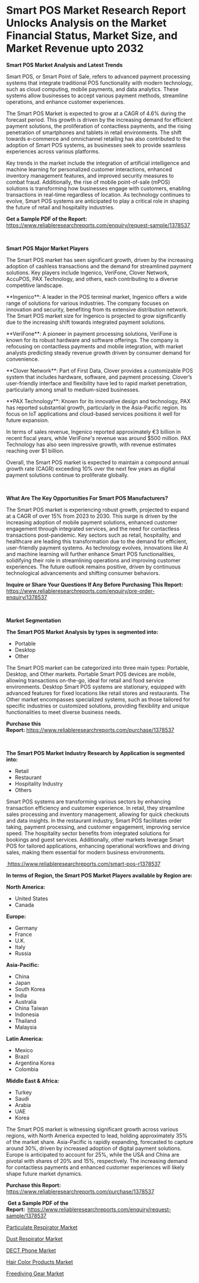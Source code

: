 <p><h1>Smart POS Market Research Report Unlocks Analysis on the Market Financial Status, Market Size, and Market Revenue upto 2032</h1></p><p><strong>Smart POS Market Analysis and Latest Trends</strong></p>
<p><p>Smart POS, or Smart Point of Sale, refers to advanced payment processing systems that integrate traditional POS functionality with modern technology, such as cloud computing, mobile payments, and data analytics. These systems allow businesses to accept various payment methods, streamline operations, and enhance customer experiences.</p><p>The Smart POS Market is expected to grow at a CAGR of 4.6% during the forecast period. This growth is driven by the increasing demand for efficient payment solutions, the proliferation of contactless payments, and the rising penetration of smartphones and tablets in retail environments. The shift towards e-commerce and omnichannel retailing has also contributed to the adoption of Smart POS systems, as businesses seek to provide seamless experiences across various platforms.</p><p>Key trends in the market include the integration of artificial intelligence and machine learning for personalized customer interactions, enhanced inventory management features, and improved security measures to combat fraud. Additionally, the rise of mobile point-of-sale (mPOS) solutions is transforming how businesses engage with customers, enabling transactions in real-time regardless of location. As technology continues to evolve, Smart POS systems are anticipated to play a critical role in shaping the future of retail and hospitality industries.</p></p>
<p><strong>Get a Sample PDF of the Report:&nbsp;</strong> <a href="https://www.reliableresearchreports.com/enquiry/request-sample/1378537?utm_campaign=28&utm_medium=2&utm_source=Github&utm_content=ia&utm_term=05022025&utm_id=smart-pos">https://www.reliableresearchreports.com/enquiry/request-sample/1378537</a></p>
<p>&nbsp;</p>
<p><strong>Smart POS Major Market Players</strong></p>
<p><p>The Smart POS market has seen significant growth, driven by the increasing adoption of cashless transactions and the demand for streamlined payment solutions. Key players include Ingenico, VeriFone, Clover Network, AccuPOS, PAX Technology, and others, each contributing to a diverse competitive landscape.</p><p>**Ingenico**: A leader in the POS terminal market, Ingenico offers a wide range of solutions for various industries. The company focuses on innovation and security, benefiting from its extensive distribution network. The Smart POS market size for Ingenico is projected to grow significantly due to the increasing shift towards integrated payment solutions. </p><p>**VeriFone**: A pioneer in payment processing solutions, VeriFone is known for its robust hardware and software offerings. The company is refocusing on contactless payments and mobile integration, with market analysts predicting steady revenue growth driven by consumer demand for convenience.</p><p>**Clover Network**: Part of First Data, Clover provides a customizable POS system that includes hardware, software, and payment processing. Clover’s user-friendly interface and flexibility have led to rapid market penetration, particularly among small to medium-sized businesses.</p><p>**PAX Technology**: Known for its innovative design and technology, PAX has reported substantial growth, particularly in the Asia-Pacific region. Its focus on IoT applications and cloud-based services positions it well for future expansion.</p><p>In terms of sales revenue, Ingenico reported approximately €3 billion in recent fiscal years, while VeriFone's revenue was around $500 million. PAX Technology has also seen impressive growth, with revenue estimates reaching over $1 billion. </p><p>Overall, the Smart POS market is expected to maintain a compound annual growth rate (CAGR) exceeding 10% over the next few years as digital payment solutions continue to proliferate globally.</p></p>
<p>&nbsp;</p>
<p><strong>What Are The Key Opportunities For Smart POS Manufacturers?</strong></p>
<p><p>The Smart POS market is experiencing robust growth, projected to expand at a CAGR of over 15% from 2023 to 2030. This surge is driven by the increasing adoption of mobile payment solutions, enhanced customer engagement through integrated services, and the need for contactless transactions post-pandemic. Key sectors such as retail, hospitality, and healthcare are leading this transformation due to the demand for efficient, user-friendly payment systems. As technology evolves, innovations like AI and machine learning will further enhance Smart POS functionalities, solidifying their role in streamlining operations and improving customer experiences. The future outlook remains positive, driven by continuous technological advancements and shifting consumer behaviors.</p></p>
<p><strong>Inquire or Share Your Questions If Any Before Purchasing This Report:</strong> <a href="https://www.reliableresearchreports.com/enquiry/pre-order-enquiry/1378537?utm_campaign=28&utm_medium=2&utm_source=Github&utm_content=ia&utm_term=05022025&utm_id=smart-pos">https://www.reliableresearchreports.com/enquiry/pre-order-enquiry/1378537</a></p>
<p>&nbsp;</p>
<p><strong>Market Segmentation</strong></p>
<p><strong>The Smart POS Market Analysis by types is segmented into:</strong></p>
<p><ul><li>Portable</li><li>Desktop</li><li>Other</li></ul></p>
<p><p>The Smart POS market can be categorized into three main types: Portable, Desktop, and Other markets. Portable Smart POS devices are mobile, allowing transactions on-the-go, ideal for retail and food service environments. Desktop Smart POS systems are stationary, equipped with advanced features for fixed locations like retail stores and restaurants. The Other market encompasses specialized systems, such as those tailored for specific industries or customized solutions, providing flexibility and unique functionalities to meet diverse business needs.</p></p>
<p><strong>Purchase this Report:&nbsp;</strong><a href="https://www.reliableresearchreports.com/purchase/1378537?utm_campaign=28&utm_medium=2&utm_source=Github&utm_content=ia&utm_term=05022025&utm_id=smart-pos">https://www.reliableresearchreports.com/purchase/1378537</a></p>
<p>&nbsp;</p>
<p><strong>The Smart POS Market Industry Research by Application is segmented into:</strong></p>
<p><ul><li>Retail</li><li>Restaurant</li><li>Hospitality Industry</li><li>Others</li></ul></p>
<p><p>Smart POS systems are transforming various sectors by enhancing transaction efficiency and customer experience. In retail, they streamline sales processing and inventory management, allowing for quick checkouts and data insights. In the restaurant industry, Smart POS facilitates order taking, payment processing, and customer engagement, improving service speed. The hospitality sector benefits from integrated solutions for bookings and guest services. Additionally, other markets leverage Smart POS for tailored applications, enhancing operational workflows and driving sales, making them essential for modern business environments.</p></p>
<p><a href="https://www.reliableresearchreports.com/smart-pos-r1378537?utm_campaign=28&utm_medium=2&utm_source=Github&utm_content=ia&utm_term=05022025&utm_id=smart-pos">&nbsp;https://www.reliableresearchreports.com/smart-pos-r1378537</a></p>
<p><strong>In terms of Region, the Smart POS Market Players available by Region are:</strong></p>
<p>
    <p> <strong> North America: </strong>
        <ul>
            <li>United States</li>
            <li>Canada</li>
        </ul>
        </p> 
    <p> <strong> Europe: </strong>
        <ul>
            <li>Germany</li>
            <li>France</li>
            <li>U.K.</li>
            <li>Italy</li>
            <li>Russia</li>
        </ul>
        </p> 
    <p> <strong> Asia-Pacific: </strong>
        <ul>
            <li>China</li>
            <li>Japan</li>
            <li>South Korea</li>
            <li>India</li>
            <li>Australia</li>
            <li>China Taiwan</li>
            <li>Indonesia</li>
            <li>Thailand</li>
            <li>Malaysia</li>
        </ul>
        </p> 
    <p> <strong> Latin America: </strong>
        <ul>
            <li>Mexico</li>
            <li>Brazil</li>
            <li>Argentina Korea</li>
            <li>Colombia</li>
        </ul>
        </p> 
    <p> <strong> Middle East & Africa: </strong>
        <ul>
            <li>Turkey</li>
            <li>Saudi</li>
            <li>Arabia</li>
            <li>UAE</li>
            <li>Korea</li>
        </ul>
    </p>
    </p>
<p><p>The Smart POS market is witnessing significant growth across various regions, with North America expected to lead, holding approximately 35% of the market share. Asia-Pacific is rapidly expanding, forecasted to capture around 30%, driven by increased adoption of digital payment solutions. Europe is anticipated to account for 25%, while the USA and China are pivotal with shares of 20% and 15%, respectively. The increasing demand for contactless payments and enhanced customer experiences will likely shape future market dynamics.</p></p>
<p><strong>Purchase this Report: </strong><a href="https://www.reliableresearchreports.com/purchase/1378537?utm_campaign=28&utm_medium=2&utm_source=Github&utm_content=ia&utm_term=05022025&utm_id=smart-pos">https://www.reliableresearchreports.com/purchase/1378537</a></p>
<p>&nbsp;<strong>Get a Sample PDF of the Report:&nbsp;&nbsp;</strong><a href="https://www.reliableresearchreports.com/enquiry/request-sample/1378537?utm_campaign=28&utm_medium=2&utm_source=Github&utm_content=ia&utm_term=05022025&utm_id=smart-pos">https://www.reliableresearchreports.com/enquiry/request-sample/1378537</a></p>
<p><strong></strong></p>
<p><p><a href="https://github.com/shewlisapsai/Market-Research-Report-List-1/blob/main/particulate-respirator-market.md?utm_campaign=28&utm_medium=2&utm_source=Github&utm_content=ia&utm_term=05022025&utm_id=smart-pos">Particulate Respirator Market</a></p><p><a href="https://github.com/chikenmhamdi/Market-Research-Report-List-1/blob/main/dust-respirator-market.md?utm_campaign=28&utm_medium=2&utm_source=Github&utm_content=ia&utm_term=05022025&utm_id=smart-pos">Dust Respirator Market</a></p><p><a href="https://github.com/benhaeneye/Market-Research-Report-List-1/blob/main/dect-phone-market.md?utm_campaign=28&utm_medium=2&utm_source=Github&utm_content=ia&utm_term=05022025&utm_id=smart-pos">DECT Phone Market</a></p><p><a href="https://github.com/hunanuzmez/Market-Research-Report-List-1/blob/main/hair-color-products-market.md?utm_campaign=28&utm_medium=2&utm_source=Github&utm_content=ia&utm_term=05022025&utm_id=smart-pos">Hair Color Products Market</a></p><p><a href="https://github.com/mriwacraane/Market-Research-Report-List-1/blob/main/freediving-gear-market.md?utm_campaign=28&utm_medium=2&utm_source=Github&utm_content=ia&utm_term=05022025&utm_id=smart-pos">Freediving Gear Market</a></p></p>